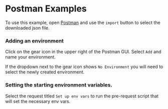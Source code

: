 # Postman Examples

To use this example, open [Postman](https://www.postman.com/downloads/) 
and use the `import` button to select the downloaded json file. 

### Adding an environment
Click on the gear icon in the upper right of the Postman GUI. Select `Add` and name your environment. 

If the dropdown next to the gear icon shows `No Environment` you will need to select the newly created environment.

### Setting the starting environment variables. 
Select the request titled `Set up env vars` to run the pre-request script that will set the necessary env vars. 
